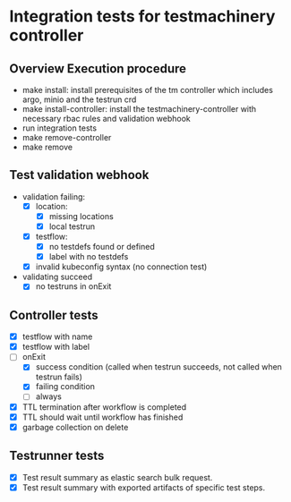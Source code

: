 # Integration tests for testmachinery controller

## Overview Execution procedure

- make install: install prerequisites of the tm controller which includes argo, minio and the testrun crd
- make install-controller: install the testmachinery-controller with necessary rbac rules and validation webhook
- run integration tests
- make remove-controller
- make remove


## Test validation webhook

- validation failing:
  - [x] location:
    - [x] missing locations
    - [x] local testrun
  - [x] testflow:
    - [x] no testdefs found or defined
    - [x] label with no testdefs
  - [x] invalid kubeconfig syntax (no connection test)

- validating succeed
  - [x] no testruns in onExit

## Controller tests

- [x] testflow with name
- [x] testflow with label
- [ ] onExit
  - [x] success condition (called when testrun succeeds, not called when testrun fails)
  - [x] failing condition
  - [ ] always
- [x] TTL termination after workflow is completed
- [x] TTL should wait until workflow has finished
- [x] garbage collection on delete

## Testrunner tests

- [x] Test result summary as elastic search bulk request.
- [x] Test result summary with exported artifacts of specific test steps.